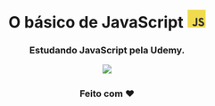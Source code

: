 <h1 align="center">O básico de JavaScript  <a href="https://developer.mozilla.org/en-US/docs/Web/JavaScript" target="_blank" rel="noreferrer"><img src="https://raw.githubusercontent.com/devicons/devicon/master/icons/javascript/javascript-original.svg" alt="javascript" height="33"/></a></h1>
<div>
<h3 align="center">Estudando JavaScript pela Udemy.</h3> 

<p align="center"><a href="https://www.udemy.com/course/javascript-tutorial-for-beginners-w/"><img src="https://img.shields.io/badge/Udemy-EC5252?style=for-the-badge&logo=Udemy&logoColor=white"></a></p>

<h3 align="center">Feito com ❤️ </h3>

<!--
<h3 align="center"><a href="https://www.udemy.com/course/javascript-tutorial-for-beginners-w/"> 👉 Link do curso</a></h3>
-->


